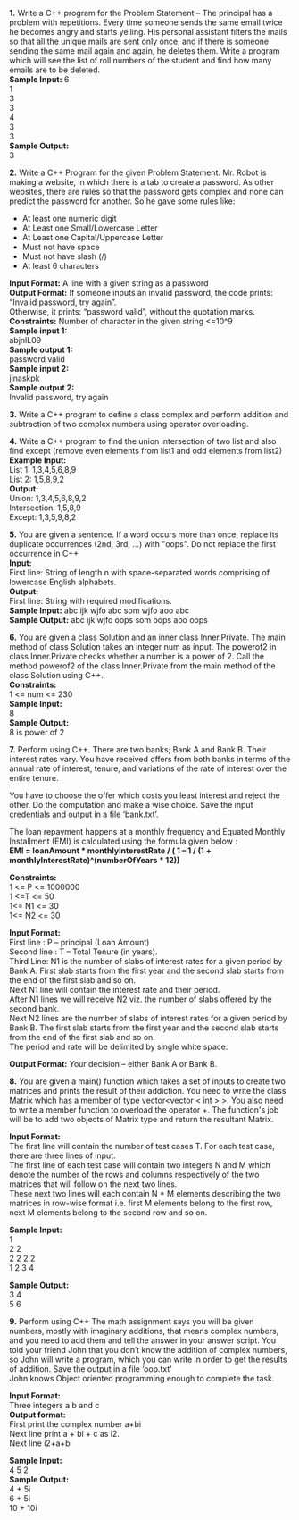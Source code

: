 **1.** Write a C++ program for the Problem Statement – The principal has a problem with repetitions. Every time someone sends the same email twice he becomes angry and starts yelling. His personal assistant filters the mails so that all the unique mails are sent only once, and if there is someone sending the same mail again and again, he deletes them. Write a program which will see the list of roll numbers of the student and find how many emails are to be deleted.  
**Sample Input:** 
6  
1  
3  
3  
4  
3  
3  
**Sample Output:**  
3  

**2.** Write a C++ Program for the given Problem Statement. Mr. Robot is making a website, in which there is a tab to create a password. As other websites, there are rules so that the password gets complex and none can predict the password for another. So he gave some rules like:  
+ At least one numeric digit  
+ At Least one Small/Lowercase Letter  
+ At Least one Capital/Uppercase Letter  
+ Must not have space  
+ Must not have slash (/)  
+ At least 6 characters
  
**Input Format:** 
A line with a given string as a password  
**Output Format:**
If someone inputs an invalid password, the code prints: “Invalid password, try again”.  
Otherwise, it prints: “password valid”, without the quotation marks.  
**Constraints:** 
Number of character in the given string <=10^9  
**Sample input 1:**  
abjnlL09  
**Sample output 1:**  
password valid  
**Sample input 2:**  
jjnaskpk  
**Sample output 2:**  
Invalid password, try again

**3.** Write a C++ program to define a class complex and perform addition and subtraction of two complex numbers using operator overloading.  

**4.** Write a C++ program to find the union intersection of two list and also find except (remove even elements from list1 and odd elements from list2)   
**Example Input:**  
List 1: 1,3,4,5,6,8,9  
List 2: 1,5,8,9,2  
**Output:**  
Union: 1,3,4,5,6,8,9,2  
Intersection: 1,5,8,9  
Except: 1,3,5,9,8,2  

**5.** You are given a sentence. If a word occurs more than once, replace its duplicate occurrences (2nd, 3rd, ...) with "oops". Do not replace the first occurrence in C++   
**Input:**  
First line: String of length n with space-separated words comprising of lowercase English alphabets.  
**Output:**  
First line: String with required modifications.  
**Sample Input:** abc ijk wjfo abc som wjfo aoo abc  
**Sample Output:** abc ijk wjfo oops som oops aoo oops  

**6.** You are given a class Solution and an inner class Inner.Private. The main method of class Solution takes an integer num as input. The powerof2 in class Inner.Private checks whether a number is a power of 2. Call the method powerof2 of the class Inner.Private from the main method of the class Solution using C++.  
**Constraints:**  
1 <= num <= 230  
**Sample Input:**  
8  
**Sample Output:**  
8 is power of 2  

**7.** Perform using C++. There are two banks; Bank A and Bank B. Their interest rates vary. You have received offers from both banks in terms of the annual rate of interest, tenure, and variations of the rate of 
interest over the entire tenure.  

You have to choose the offer which costs you least interest and reject the other. Do the computation and make a wise choice. Save the input credentials and output in a file ‘bank.txt’.  

The loan repayment happens at a monthly frequency and Equated Monthly Installment (EMI) is calculated using the formula given below :  
**EMI = loanAmount * monthlyInterestRate / ( 1 – 1 / (1 + monthlyInterestRate)^(numberOfYears * 12))**  

**Constraints:**  
1 <= P <= 1000000  
1 <=T <= 50  
1<= N1 <= 30  
1<= N2 <= 30  

**Input Format:**  
First line : P – principal (Loan Amount)  
Second line : T – Total Tenure (in years).  
Third Line: N1 is the number of slabs of interest rates for a given period by Bank A. First slab starts from the first year and the second slab starts from the end of the first slab and so on.  
Next N1 line will contain the interest rate and their period.  
After N1 lines we will receive N2 viz. the number of slabs offered by the second bank.  
Next N2 lines are the number of slabs of interest rates for a given period by Bank B. The first slab starts from the first year and the second slab starts from the end of the first slab and so on.    
The period and rate will be delimited by single white space. 

**Output Format:** Your decision – either Bank A or Bank B.  

**8.** You are given a main() function which takes a set of inputs to create two matrices and prints the result of their addiction. You need to write the class Matrix which has a member of type vector<vector 
< int > >. You also need to write a member function to overload the operator +. The function's job will be to add two objects of Matrix type and return the resultant Matrix.  

**Input Format:**  
The first line will contain the number of test cases T. For each test case, there are three lines of input.  
The first line of each test case will contain two integers N and M which denote the number of the rows and columns respectively of the two matrices that will follow on the next two lines.  
These next two lines will each contain N * M elements describing the two matrices in row-wise format i.e. first M elements belong to the first row, next M elements belong to the second row and so on.  

**Sample Input:**  
1  
2 2  
2 2 2 2  
1 2 3 4  

**Sample Output:**  
3 4   
5 6  

**9.**  Perform using C++ The math assignment says you will be given numbers, mostly with imaginary additions, that means complex numbers, and you need to add them and tell the answer in your answer script. You 
told your friend John that you don’t know the addition of complex numbers, so John will write a program, which you can write in order to get the results of addition. Save the output in a file ‘oop.txt’  
John knows Object oriented programming enough to complete the task.  

**Input Format:**  
Three integers a b and c  
**Output format:**  
First print the complex number a+bi  
Next line print a + bi + c as i2.  
Next line i2+a+bi  

**Sample Input:**  
4 5 2  
**Sample Output:**  
4 + 5i  
6 + 5i  
10 + 10i  

